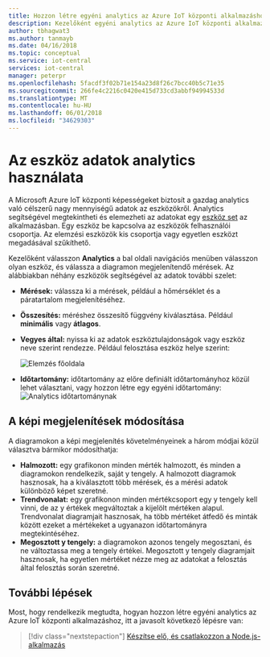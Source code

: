 ```yaml
---
title: Hozzon létre egyéni analytics az Azure IoT központi alkalmazáshoz |} Microsoft Docs
description: Kezelőként egyéni analytics az Azure IoT központi alkalmazás létrehozása.
author: tbhagwat3
ms.author: tanmayb
ms.date: 04/16/2018
ms.topic: conceptual
ms.service: iot-central
services: iot-central
manager: peterpr
ms.openlocfilehash: 5facdf3f02b71e154a23d8f26c7bcc40b5c71e35
ms.sourcegitcommit: 266fe4c2216c0420e415d733cd3abbf94994533d
ms.translationtype: MT
ms.contentlocale: hu-HU
ms.lasthandoff: 06/01/2018
ms.locfileid: "34629303"
---
```

# <a name="how-to-use-analytics-to-analyze-your-device-data"></a>Az eszköz adatok analytics használata

A Microsoft Azure IoT központi képességeket biztosít a gazdag analytics való célszerű nagy mennyiségű adatok az eszközökről. Analytics segítségével megtekintheti és elemezheti az adatokat egy [eszköz set](howto-use-device-sets.md) az alkalmazásban. Egy eszköz be kapcsolva az eszközök felhasználói csoportja. Az elemzési eszközök kis csoportja vagy egyetlen eszközt megadásával szűkíthető.

Kezelőként válasszon **Analytics** a bal oldali navigációs menüben válasszon olyan eszköz, és válassza a diagramon megjelenítendő mérések. Az alábbiakban néhány eszközök segítségével az adatok további szelet:

* **Mérések:** válassza ki a mérések, például a hőmérséklet és a páratartalom megjelenítéséhez.
* **Összesítés:** méréshez összesítő függvény kiválasztása. Például **minimális** vagy **átlagos**.
* **Vegyes által:** nyissa ki az adatok eszköztulajdonságok vagy eszköz neve szerint rendezze. Például felosztása eszköz helye szerint:

     ![Elemzés főoldala](media\howto-create-analytics\analytics-main.png)

* **Időtartomány:** időtartomány az előre definiált időtartományhoz közül lehet választani, vagy hozzon létre egy egyéni időtartomány: ![Analytics időtartománynak](media\howto-create-analytics\analytics-time-range.png)

## <a name="change-the-visualizations"></a>A képi megjelenítések módosítása

A diagramokon a képi megjelenítés követelményeinek a három módjai közül választva bármikor módosíthatja:

* **Halmozott:** egy grafikonon minden mérték halmozott, és minden a diagramokon rendelkezik, saját y tengely. A halmozott diagramok hasznosak, ha a kiválasztott több mérések, és a mérési adatok különböző képet szeretné.
* **Trendvonalat:** egy grafikonon minden mértékcsoport egy y tengely kell vinni, de az y értékek megváltoztak a kijelölt mértéken alapul. Trendvonalat diagramjait hasznosak, ha több mértéket átfedő és minták között ezeket a mértékeket a ugyanazon időtartományra megtekintéséhez.
* **Megosztott y tengely:** a diagramokon azonos tengely megosztani, és ne változtassa meg a tengely értékei. Megosztott y tengely diagramjait hasznosak, ha egyetlen mértéket nézze meg az adatokat a felosztás által felosztás során szeretné.

## <a name="next-steps"></a>További lépések

Most, hogy rendelkezik megtudta, hogyan hozzon létre egyéni analytics az Azure IoT központi alkalmazáshoz, itt a javasolt következő lépésre van:

> [!div class="nextstepaction"]
> [Készítse elő, és csatlakozzon a Node.js-alkalmazás](howto-connect-nodejs.md)